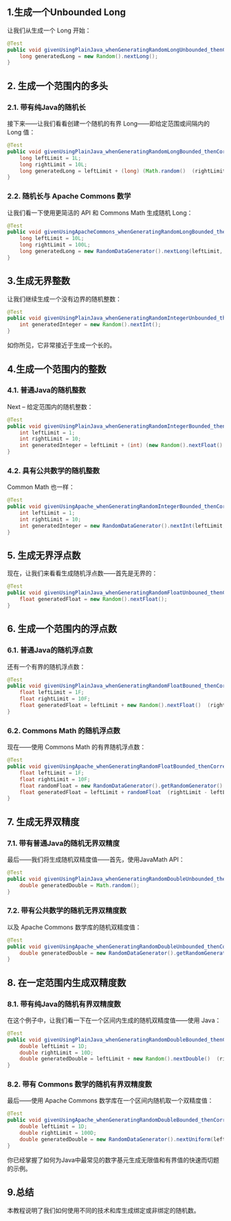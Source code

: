 ## 1.生成一个Unbounded Long

让我们从生成一个 Long 开始：

```java
@Test
public void givenUsingPlainJava_whenGeneratingRandomLongUnbounded_thenCorrect() {
    long generatedLong = new Random().nextLong();
}
```

## 2. 生成一个范围内的多头

### 2.1. 带有纯Java的随机长

接下来——让我们看看创建一个随机的有界 Long——即给定范围或间隔内的 Long 值：

```java
@Test
public void givenUsingPlainJava_whenGeneratingRandomLongBounded_thenCorrect() {
    long leftLimit = 1L;
    long rightLimit = 10L;
    long generatedLong = leftLimit + (long) (Math.random()  (rightLimit - leftLimit));
}
```

### 2.2. 随机长与 Apache Commons 数学

让我们看一下使用更简洁的 API 和 Commons Math 生成随机 Long：

```java
@Test
public void givenUsingApacheCommons_whenGeneratingRandomLongBounded_thenCorrect() {
    long leftLimit = 10L;
    long rightLimit = 100L;
    long generatedLong = new RandomDataGenerator().nextLong(leftLimit, rightLimit);
}
```

## 3.生成无界整数

让我们继续生成一个没有边界的随机整数：

```java
@Test
public void givenUsingPlainJava_whenGeneratingRandomIntegerUnbounded_thenCorrect() {
    int generatedInteger = new Random().nextInt();
}
```

如你所见，它非常接近于生成一个长的。

## 4.生成一个范围内的整数

### 4.1. 普通Java的随机整数

Next – 给定范围内的随机整数：

```java
@Test
public void givenUsingPlainJava_whenGeneratingRandomIntegerBounded_thenCorrect() {
    int leftLimit = 1;
    int rightLimit = 10;
    int generatedInteger = leftLimit + (int) (new Random().nextFloat()  (rightLimit - leftLimit));
}
```

### 4.2. 具有公共数学的随机整数

Common Math 也一样：

```java
@Test
public void givenUsingApache_whenGeneratingRandomIntegerBounded_thenCorrect() {
    int leftLimit = 1;
    int rightLimit = 10;
    int generatedInteger = new RandomDataGenerator().nextInt(leftLimit, rightLimit);
}
```

## 5. 生成无界浮点数

现在，让我们来看看生成随机浮点数——首先是无界的：

```java
@Test
public void givenUsingPlainJava_whenGeneratingRandomFloatUnbouned_thenCorrect() {
    float generatedFloat = new Random().nextFloat();
}
```

## 6. 生成一个范围内的浮点数

### 6.1. 普通Java的随机浮点数

还有一个有界的随机浮点数：

```java
@Test
public void givenUsingPlainJava_whenGeneratingRandomFloatBouned_thenCorrect() {
    float leftLimit = 1F;
    float rightLimit = 10F;
    float generatedFloat = leftLimit + new Random().nextFloat()  (rightLimit - leftLimit);
}
```

### 6.2. Commons Math 的随机浮点数

现在——使用 Commons Math 的有界随机浮点数：

```java
@Test
public void givenUsingApache_whenGeneratingRandomFloatBounded_thenCorrect() {
    float leftLimit = 1F;
    float rightLimit = 10F;
    float randomFloat = new RandomDataGenerator().getRandomGenerator().nextFloat();
    float generatedFloat = leftLimit + randomFloat  (rightLimit - leftLimit);
}
```

## 7. 生成无界双精度

### 7.1. 带有普通Java的随机无界双精度

最后——我们将生成随机双精度值——首先，使用JavaMath API：

```java
@Test
public void givenUsingPlainJava_whenGeneratingRandomDoubleUnbounded_thenCorrect() {
    double generatedDouble = Math.random();
}
```

### 7.2. 带有公共数学的随机无界双精度数

以及 Apache Commons 数学库的随机双精度值：

```java
@Test
public void givenUsingApache_whenGeneratingRandomDoubleUnbounded_thenCorrect() {
    double generatedDouble = new RandomDataGenerator().getRandomGenerator().nextDouble();
}
```

## 8. 在一定范围内生成双精度数

### 8.1. 带有纯Java的随机有界双精度数

在这个例子中，让我们看一下在一个区间内生成的随机双精度值——使用 Java：

```java
@Test
public void givenUsingPlainJava_whenGeneratingRandomDoubleBounded_thenCorrect() {
    double leftLimit = 1D;
    double rightLimit = 10D;
    double generatedDouble = leftLimit + new Random().nextDouble()  (rightLimit - leftLimit);
}
```

### 8.2. 带有 Commons 数学的随机有界双精度数

最后——使用 Apache Commons 数学库在一个区间内随机取一个双精度值：

```java
@Test
public void givenUsingApache_whenGeneratingRandomDoubleBounded_thenCorrect() {
    double leftLimit = 1D;
    double rightLimit = 100D;
    double generatedDouble = new RandomDataGenerator().nextUniform(leftLimit, rightLimit);
}
```

你已经掌握了如何为Java中最常见的数字基元生成无限值和有界值的快速而切题的示例。

## 9.总结

本教程说明了我们如何使用不同的技术和库生成绑定或非绑定的随机数。